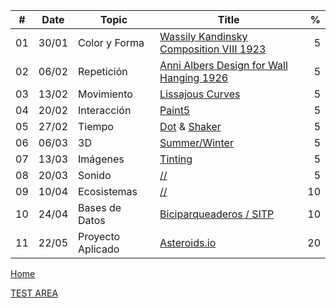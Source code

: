 |  # | Date  | Topic            | Title                                           |  % |
|:--:|-------|------------------|-------------------------------------------------|---:|
| 01 | 30/01 | Color y Forma    | [Wassily Kandinsky Composition VIII 1923](01)   |  5 |
| 02 | 06/02 | Repetición       | [Anni Albers Design for Wall Hanging 1926](02)  |  5 |
| 03 | 13/02 | Movimiento       | [Lissajous Curves](03)                          |  5 |
| 04 | 20/02 | Interacción      | [Paint5](04)                                    |  5 |
| 05 | 27/02 | Tiempo           | [Dot](05A) & [Shaker](05B)                      |  5 |
| 06 | 06/03 | 3D               | [Summer/Winter](06)                             |  5 |
| 07 | 13/03 | Imágenes         | [Tinting](07)                                   |  5 |
| 08 | 20/03 | Sonido           | [//](08)                                        |  5 |
| 09 | 10/04 | Ecosistemas      | [//](09)                                        | 10 |
| 10 | 24/04 | Bases de Datos   | [Biciparqueaderos / SITP](10)                   | 10 |
| 11 | 22/05 | Proyecto Aplicado| [Asteroids.io](11)                              | 20 |

[Home](https://jcvargas10.github.io/mediosInteractivos)

[TEST AREA](test)

